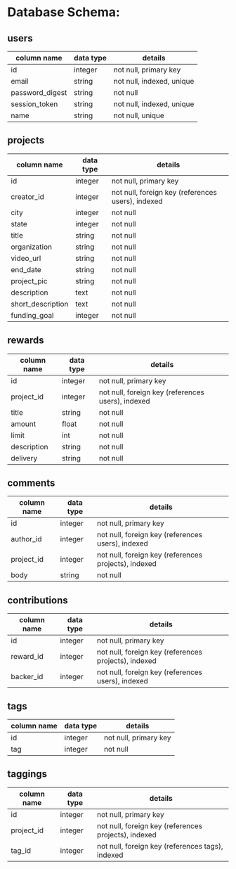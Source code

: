 # Database Schema:

## users
column name     | data type | details
----------------|-----------|-----------------------
id              | integer   | not null, primary key
email           | string    | not null, indexed, unique
password_digest | string    | not null
session_token   | string    | not null, indexed, unique
name            | string    | not null, unique

## projects
column name       | data type | details
------------------|-----------|-----------------------
id                | integer   | not null, primary key
creator_id        | integer   | not null, foreign key (references users), indexed
city              | integer   | not null
state             | integer   | not null
title             | string    | not null
organization      | string    | not null
video_url         | string    | not null
end_date          | string    | not null
project_pic       | string    | not null
description       | text      | not null
short_description | text      | not null
funding_goal      | integer   | not null

## rewards
column name | data type | details
------------|-----------|-----------------------
id          | integer   | not null, primary key
project_id  | integer   | not null, foreign key (references users), indexed
title       | string    | not null
amount      | float     | not null
limit       | int       | not null
description | string    | not null
delivery    | string    | not null

## comments
column name | data type | details
------------|-----------|-----------------------
id          | integer   | not null, primary key
author_id   | integer   | not null, foreign key (references users), indexed
project_id  | integer   | not null, foreign key (references projects), indexed
body        | string    | not null

## contributions
column name | data type | details
------------|-----------|-----------------------
id          | integer   | not null, primary key
reward_id   | integer   | not null, foreign key (references projects), indexed
backer_id   | integer   | not null, foreign key (references users), indexed

## tags
column name | data type | details
------------|-----------|-----------------------
id          | integer   | not null, primary key
tag         | integer   | not null

## taggings
column name | data type | details
------------|-----------|-----------------------
id          | integer   | not null, primary key
project_id  | integer   | not null, foreign key (references projects), indexed
tag_id      | integer   | not null, foreign key (references tags), indexed
